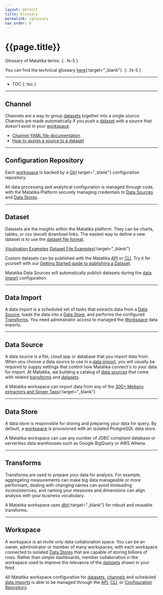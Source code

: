 ```yaml
---
layout: default
title: Glossary
permalink: /glossary
nav_order: 9
---
```


# {{page.title}}

Glossary of Matatika terms.
{: .fs-5 }

You can find the technical glossary [here](https://github.com/Matatika/matatika-examples/tree/master/matatika_technical_glossary){:target="_blank"}.
{: .fs-5 }

---

- TOC
{: toc }

---

## Channel

Channels are a way to group [datasets](#dataset) together into a single source. Channels are made automatically if you push a [dataset](#dataset) with a source that doesn't exist in your [workspace](#workspace).

- [Channel YAML file documentation]({{site.baseurl}}/data/channel/channel-yaml)
- [How to assign a source to a dataset]({{site.baseurl}}/data/data-visualisation/dataset-yaml)

---

## Configuration Repository

Each [workspace](#workspace) is backed by a [Git](https://github.com/MatatikaBytes){:target="_blank"} configuration repository.

All data processing and analytical configuration is managed through code, with the Matatika Platform securely managing credentials to [Data Sources](#data-source) and [Data Stores](#data-store).

---

## Dataset

Datasets are the insights within the Matatika platform. They can be charts, tables, or csv (excel) download links. The easiest way to define a new dataset is to use the [dataset file format]({{site.baseurl}}/data/data-visualisation/dataset-yaml). 

[Visulisation Examples]({{site.baseurl}}/data/data-visualisation/basic-examples)
[Dataset File Examples](https://github.com/Matatika/matatika-examples/tree/master/example_datasets){:target="_blank"}

Custom datasets can be published with the Matatika [API]({{site.baseurl}}/api/resources) or [CLI]({{site.baseurl}}/cli).  Try it for yourself with our [Getting Started guide to publishing a Dataset]({{site.baseurl}}/getting-started/publish-a-dataset-cli).

Matatika Data Sources will automatically publish datasets during the [data import](#data-import) configuration.

---

## Data Import

A data import is a scheduled set of tasks that extracts data from a [Data Source](#data-source), loads the data into a [Data Store](#data-store), and performs the configured [Transforms](#transforms).  You need adminstrator access to managed the [Workspace](#workspace) data imports.

---

## Data Source

A data source is a file, cloud app or database that you import data from. When you choose a data source to use in a [data import](#data-import), you will usually be required to supply settings that control how Matatika connect's to your data for import. At Matatika, we building a catalog of [data sources]({{site.baseurl}}/data-sources/) that come with related [transforms](#transforms) and [datasets](#dataset).

A Matatika workspace can import data from any of the [300+ Meltano extractors and Singer Taps](https://hub.meltano.com/){:target="_blank"}

---

## Data Store

A data store is responsible for storing and preparing your data for query. By default, a [workspace](#workspace) is provisioned with an isolated PostgreSQL data store.

A Matatika workspace can use any number of JDBC compliant database or serverless data warehouses such as Google BigQuery or AWS Athena.

---

## Transforms

Transforms are used to prepare your data for analysis.  For example, aggregating measurements can make big data manageable or more performant, dealing with changing names can avoid misleading inconsistencies, and naming your measures and dimensions can align analysis with your business vocabulary.

A Matatika workspace uses [dbt](https://www.getdbt.com/){:target="_blank"} for robust and reusable transforms.

---

## Workspace

A workspace is an invite only data collaboration space. You can be an owner, administrator or member of many workspaces; with each workspace connected to isolated [Data Stores](#data-store) that are capable of storing billions of rows.  Rather than simple dashboards, member collaboration in the workspace used to improve the relevance of the [datasets](#dataset) shown in your feed.

All Matatika workspace configuration for [datasets](#dataset), [channels](#channel) and scheduled [data imports](#data-import) is able to be managed through the [API]({{site.baseurl}}/api/resources), [CLI]({{site.baseurl}}/cli), or [Configuration Repository](#configuration-repository).

